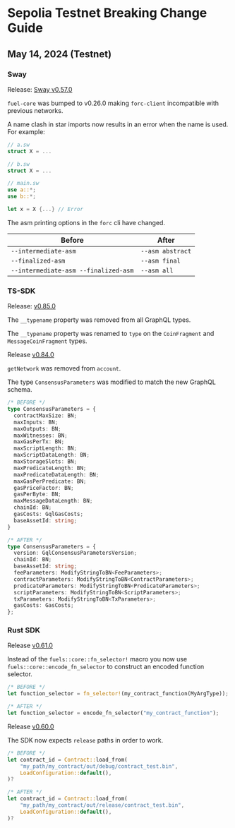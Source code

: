 # Sepolia Testnet Breaking Change Guide

## May 14, 2024 (Testnet)

### Sway

Release: [Sway v0.57.0](https://github.com/FuelLabs/sway/releases/tag/v0.57.0)

`fuel-core` was bumped to v0.26.0 making `forc-client` incompatible with previous networks.

A name clash in star imports now results in an error when the name is used.  For example:

```rust
// a.sw
struct X = ...

// b.sw
struct X = ...

// main.sw
use a::*;
use b::*;

let x = X {...} // Error
```

The asm printing options in the `forc` cli have changed.

| Before | After |
| - | - |
|`--intermediate-asm`|`--asm abstract`|
|`--finalized-asm`|`--asm final`|
|`--intermediate-asm --finalized-asm`|`--asm all`|

### TS-SDK

Release: [v0.85.0](https://github.com/FuelLabs/fuels-ts/releases/tag/v0.85.0)

The `__typename` property was removed from all GraphQL types.

The `__typename` property was renamed to `type` on the `CoinFragment` and `MessageCoinFragment` types.

Release [v0.84.0](https://github.com/FuelLabs/fuels-ts/releases/tag/v0.84.0)

`getNetwork` was removed from `account`.

The type `ConsensusParameters` was modified to match the new GraphQL schema.

```ts
/* BEFORE */
type ConsensusParameters = {
  contractMaxSize: BN;
  maxInputs: BN;
  maxOutputs: BN;
  maxWitnesses: BN;
  maxGasPerTx: BN;
  maxScriptLength: BN;
  maxScriptDataLength: BN;
  maxStorageSlots: BN;
  maxPredicateLength: BN;
  maxPredicateDataLength: BN;
  maxGasPerPredicate: BN;
  gasPriceFactor: BN;
  gasPerByte: BN;
  maxMessageDataLength: BN;
  chainId: BN;
  gasCosts: GqlGasCosts;
  baseAssetId: string;
}

/* AFTER */
type ConsensusParameters = {
  version: GqlConsensusParametersVersion;
  chainId: BN;
  baseAssetId: string;
  feeParameters: ModifyStringToBN<FeeParameters>;
  contractParameters: ModifyStringToBN<ContractParameters>;
  predicateParameters: ModifyStringToBN<PredicateParameters>;
  scriptParameters: ModifyStringToBN<ScriptParameters>;
  txParameters: ModifyStringToBN<TxParameters>;
  gasCosts: GasCosts;
};
```

### Rust SDK

Release [v0.61.0](https://github.com/FuelLabs/fuels-rs/releases/tag/v0.61.0)

Instead of the `fuels::core::fn_selector!` macro you now use `fuels::core::encode_fn_selector` to construct an encoded function selector.

```rust
/* BEFORE */
let function_selector = fn_selector!(my_contract_function(MyArgType));

/* AFTER */
let function_selector = encode_fn_selector("my_contract_function");
```

Release [v0.60.0](https://github.com/FuelLabs/fuels-rs/releases/tag/v0.60.0)

The SDK now expects `release` paths in order to work.

```rust
/* BEFORE */
let contract_id = Contract::load_from(
    "my_path/my_contract/out/debug/contract_test.bin",
    LoadConfiguration::default(),
)?

/* AFTER */
let contract_id = Contract::load_from(
    "my_path/my_contract/out/release/contract_test.bin",
    LoadConfiguration::default(),
)?
```
